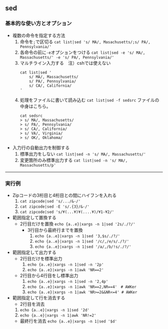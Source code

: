 ## sed

### 基本的な使い方とオプション
* 複数の命令を指定する方法
	1. 命令を`;`で区切る
		`cat list|sed 's/ MA/, Masachusetts/;s/ PA/, Pennsylvania/'`
	2. 各命令の前に`-e`オプションをつける
		`cat list|sed -e 's/ MA/, Massachusetts/' -e 's/ PA/, Pennsylvania/'`
	3. マルチライン入力する　注）cshでは使えない 
		```
		cat list|sed '
		    s/ MA/, Massachusetts/
		    s/ PA/, Pennsylvania/
		    s/ CA/, California/
		'
		```
	4. 処理をファイルに書いて読み込む
		`cat list|sed -f sedsrc`
		ファイルの中身はこちら。
		```
		cat sedsrc
		> s/ MA/, Massachusetts/
		> s/ PA/, Pennsylvania/
		> s/ CA/, California/
		> s/ VA/, Virginia/
		> s/ OK/, Oklahoma/
		```
* 入力行の自動出力を制御する
	1. 標準出力をしない
	`cat list|sed -n 's/ MA/, Massachusetts/'`
	2. 変更箇所のみ標準出力する
	`cat list|sed -n 's/ MA/, Massachusetts/p'`

---

### 実行例
* Zipコードの3桁目と4桁目との間にハイフンを入れる
	1. `cat zipcode|sed 's/.../&-/'`
	2. `cat zipcode|sed -E 's/.{3}/&-/'`
	3. `cat zipcode|sed 's/¥(...¥)¥(....¥)/¥1-¥2/'`
* 範囲指定して置換する
  * 2行目だけを置換
	`echo {a..e}|xargs -n 1|sed '2s/./?/'`
	* 3行目から最終行までを置換
		1. `echo {a..e}|xargs -n 1|sed '3,$s/./?/'`
		2. `echo {a..e}|xargs -n 1|sed '/c/,/e/s/./?/'`
		3. `echo {a..e}|xargs -n 1|sed '/a/,/b/!s/./?/'`
* 範囲指定して出力する
	* 2行目だけを標準出力
		1. `echo {a..e}|xargs -n 1|sed -n '2p'`
		2. `echo {a..e}|xargs -n 1|awk 'NR==2'`
	* 2行目から4行目をし標準出力
		1. `echo {a..e}|xargs -n 1|sed -n '2,4p'`
		2. `echo {a..e}|xargs -n 1|awk 'NR==2,NR==4'　# AWKer`
		3. `echo {a..e}|xargs -n 1|awk 'NR>=2&&NR<=4' # AWKer`
* 範囲指定して行を消去する
	* 2行目を消去
	1. `echo {a..e}|xargs -n 1|sed '2d'`
	2. `echo {a..e}|xargs -n 1|awk 'NR!=2'`
	* 最終行を消去
	`echo {a..e}|xargs -n 1|sed '$d'`

